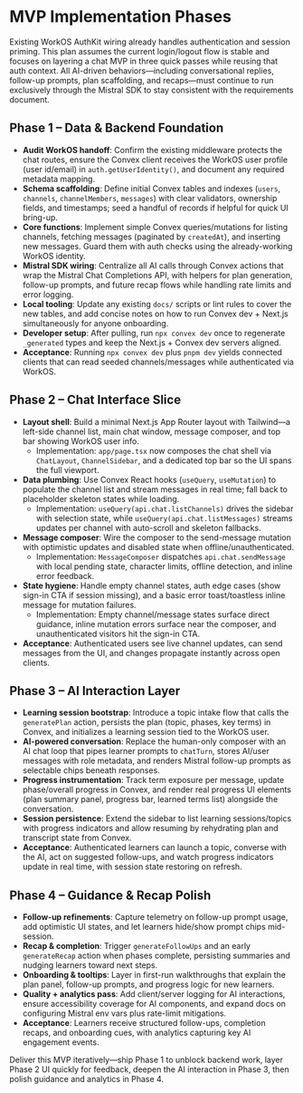 # MVP Implementation Phases

Existing WorkOS AuthKit wiring already handles authentication and session priming. This plan assumes the current login/logout flow is stable and focuses on layering a chat MVP in three quick passes while reusing that auth context.
All AI-driven behaviors—including conversational replies, follow-up prompts, plan scaffolding, and recaps—must continue to run exclusively through the Mistral SDK to stay consistent with the requirements document.

## Phase 1 – Data & Backend Foundation
- **Audit WorkOS handoff**: Confirm the existing middleware protects the chat routes, ensure the Convex client receives the WorkOS user profile (user id/email) in `auth.getUserIdentity()`, and document any required metadata mapping.
- **Schema scaffolding**: Define initial Convex tables and indexes (`users`, `channels`, `channelMembers`, `messages`) with clear validators, ownership fields, and timestamps; seed a handful of records if helpful for quick UI bring-up.
- **Core functions**: Implement simple Convex queries/mutations for listing channels, fetching messages (paginated by `createdAt`), and inserting new messages. Guard them with auth checks using the already-working WorkOS identity.
- **Mistral SDK wiring**: Centralize all AI calls through Convex actions that wrap the Mistral Chat Completions API, with helpers for plan generation, follow-up prompts, and future recap flows while handling rate limits and error logging.
- **Local tooling**: Update any existing `docs/` scripts or lint rules to cover the new tables, and add concise notes on how to run Convex dev + Next.js simultaneously for anyone onboarding.
- **Developer setup**: After pulling, run `npx convex dev` once to regenerate `_generated` types and keep the Next.js + Convex dev servers aligned.
- **Acceptance**: Running `npx convex dev` plus `pnpm dev` yields connected clients that can read seeded channels/messages while authenticated via WorkOS.

## Phase 2 – Chat Interface Slice
- **Layout shell**: Build a minimal Next.js App Router layout with Tailwind—a left-side channel list, main chat window, message composer, and top bar showing WorkOS user info.
  - Implementation: `app/page.tsx` now composes the chat shell via `ChatLayout`, `ChannelSidebar`, and a dedicated top bar so the UI spans the full viewport.
- **Data plumbing**: Use Convex React hooks (`useQuery`, `useMutation`) to populate the channel list and stream messages in real time; fall back to placeholder skeleton states while loading.
  - Implementation: `useQuery(api.chat.listChannels)` drives the sidebar with selection state, while `useQuery(api.chat.listMessages)` streams updates per channel with auto-scroll and skeleton fallbacks.
- **Message composer**: Wire the composer to the send-message mutation with optimistic updates and disabled state when offline/unauthenticated.
  - Implementation: `MessageComposer` dispatches `api.chat.sendMessage` with local pending state, character limits, offline detection, and inline error feedback.
- **State hygiene**: Handle empty channel states, auth edge cases (show sign-in CTA if session missing), and a basic error toast/toastless inline message for mutation failures.
  - Implementation: Empty channel/message states surface direct guidance, inline mutation errors surface near the composer, and unauthenticated visitors hit the sign-in CTA.
- **Acceptance**: Authenticated users see live channel updates, can send messages from the UI, and changes propagate instantly across open clients.

## Phase 3 – AI Interaction Layer
- **Learning session bootstrap**: Introduce a topic intake flow that calls the `generatePlan` action, persists the plan (topic, phases, key terms) in Convex, and initializes a learning session tied to the WorkOS user.
- **AI-powered conversation**: Replace the human-only composer with an AI chat loop that pipes learner prompts to `chatTurn`, stores AI/user messages with role metadata, and renders Mistral follow-up prompts as selectable chips beneath responses.
- **Progress instrumentation**: Track term exposure per message, update phase/overall progress in Convex, and render real progress UI elements (plan summary panel, progress bar, learned terms list) alongside the conversation.
- **Session persistence**: Extend the sidebar to list learning sessions/topics with progress indicators and allow resuming by rehydrating plan and transcript state from Convex.
- **Acceptance**: Authenticated learners can launch a topic, converse with the AI, act on suggested follow-ups, and watch progress indicators update in real time, with session state restoring on refresh.

## Phase 4 – Guidance & Recap Polish
- **Follow-up refinements**: Capture telemetry on follow-up prompt usage, add optimistic UI states, and let learners hide/show prompt chips mid-session.
- **Recap & completion**: Trigger `generateFollowUps` and an early `generateRecap` action when phases complete, persisting summaries and nudging learners toward next steps.
- **Onboarding & tooltips**: Layer in first-run walkthroughs that explain the plan panel, follow-up prompts, and progress logic for new learners.
- **Quality + analytics pass**: Add client/server logging for AI interactions, ensure accessibility coverage for AI components, and expand docs on configuring Mistral env vars plus rate-limit mitigations.
- **Acceptance**: Learners receive structured follow-ups, completion recaps, and onboarding cues, with analytics capturing key AI engagement events.

Deliver this MVP iteratively—ship Phase 1 to unblock backend work, layer Phase 2 UI quickly for feedback, deepen the AI interaction in Phase 3, then polish guidance and analytics in Phase 4.
